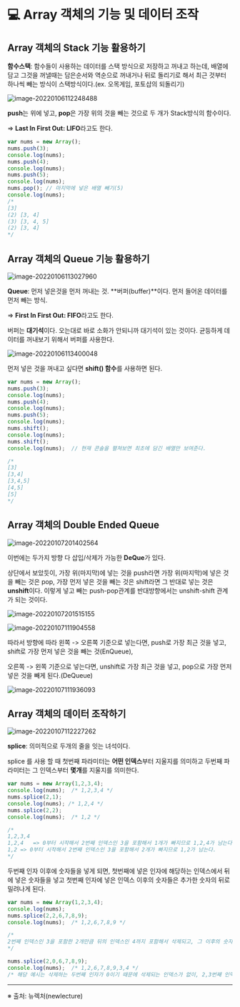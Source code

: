 # 💻 Array 객체의 기능 및 데이터 조작



## Array 객체의 Stack 기능 활용하기

**함수스택**: 함수들이 사용하는 데이터를 스택 방식으로 저장하고 꺼내고 하는데, 배열에 담고 그것을 꺼낼때는 담은순서와 역순으로 꺼내거나 뒤로 돌리기로 해서 최근 것부터 하나씩 빼는 방식이 스택방식이다.(ex. 오목게임, 포토샵의 되돌리기)

![image-20220106112248488](../../../Users/SooHaKim/AppData/Roaming/Typora/typora-user-images/image-20220106112248488.png)

**push**는 위에 넣고, **pop**은 가장 위의 것을 빼는 것으로 두 개가 Stack방식의 함수이다.

=> **Last In First Out: LIFO**라고도 한다.

```javascript
var nums = new Array();
nums.push(3);
console.log(nums);
nums.push(4);
console.log(nums);
nums.push(5);
console.log(nums);
nums.pop(); // 마지막에 넣은 배열 빼기(5)
console.log(nums);
/*
[3]
(2) [3, 4]
(3) [3, 4, 5]
(2) [3, 4]
*/
```



## Array 객체의 Queue 기능 활용하기

![image-20220106113027960](../../../Users/SooHaKim/AppData/Roaming/Typora/typora-user-images/image-20220106113027960.png)

**Queue**: 먼저 넣은것을 먼저 꺼내는 것. **버퍼(buffer)**이다. 먼저 들어온 데이터를 먼저 빼는 방식.

=> **First In First Out: FIFO**라고도 한다.

버퍼는 **대기석**이다. 오는대로 바로 소화가 안되니까 대기석이 있는 것이다. 균등하게 데이터를 꺼내보기 위해서 버퍼를 사용한다.

![image-20220106113400048](../../../Users/SooHaKim/AppData/Roaming/Typora/typora-user-images/image-20220106113400048.png)

먼저 넣은 것을 꺼내고 싶다면 **shift() 함수**를 사용하면 된다.

```javascript
var nums = new Array();
nums.push(3);
console.log(nums);
nums.push(4);
console.log(nums);
nums.push(5);
console.log(nums);
nums.shift();
console.log(nums);
nums.shift();
console.log(nums);  // 현재 콘솔을 펼쳐보면 최초에 담긴 배열만 보여준다.

/*
[3]
[3,4]
[3,4,5]
[4,5]
[5]
*/
```



## Array 객체의 Double Ended Queue

![image-20220107201402564](../../../Users/SooHaKim/AppData/Roaming/Typora/typora-user-images/image-20220107201402564.png)

이번에는 두가지 방향 다 삽입/삭제가 가능한 **DeQue**가 있다.

상단에서 보았듯이, 가장 위(마지막)에 넣는 것을 push라면 가장 위(마지막)에 넣은 것을 빼는 것은 pop, 가장 먼저 넣은 것을 빼는 것은 shift라면 그 반대로 넣는 것은 **unshift**이다. 이렇게 넣고 빼는 push-pop관계를 반대방향에서는 unshift-shift 관계가 되는 것이다.

![image-20220107201515155](../../../Users/SooHaKim/AppData/Roaming/Typora/typora-user-images/image-20220107201515155.png)

![image-20220107111904558](../../../Users/SooHaKim/AppData/Roaming/Typora/typora-user-images/image-20220107111904558.png)

따라서 방향에 따라 왼쪽 -> 오른쪽 기준으로 넣는다면, push로 가장 최근 것을 넣고, shift로 가장 먼저 넣은 것을 빼는 것(EnQueue),

오른쪽 -> 왼쪽 기준으로 넣는다면, unshift로 가장 최근 것을 넣고, pop으로 가장 먼저 넣은 것을 빼게 된다.(DeQueue)

![image-20220107111936093](../../../Users/SooHaKim/AppData/Roaming/Typora/typora-user-images/image-20220107111936093.png)



## Array 객체의 데이터 조작하기

![image-20220107112227262](../../../Users/SooHaKim/AppData/Roaming/Typora/typora-user-images/image-20220107112227262.png)

**splice**: 의미적으로 두개의 줄을 잇는 녀석이다.

splice 를 사용 할 때 첫번째 파라미터는 **어떤 인덱스**부터 지울지를 의미하고 두번째 파라미터는 그 인덱스부터 **몇개**를 지울지를 의미한다.

```javascript
var nums = new Array(1,2,3,4);
console.log(nums);	/* 1,2,3,4 */
nums.splice(2,1);
console.log(nums); /* 1,2,4 */
nums.splice(2,2);
console.log(nums);	/* 1,2 */

/*
1,2,3,4
1,2,4	=> 0부터 시작해서 2번째 인덱스인 3을 포함해서 1개가 빠지므로 1,2,4가 남는다.
1,2	=> 0부터 시작해서 2번째 인덱스인 3을 포함해서 2개가 빠지므로 1,2가 남는다.
*/
```

두번째 인자 이후에 숫자들을 넣게 되면, 첫번째에 넣은 인자에 해당하는 인덱스에서 뒤에 넣은 숫자들을 넣고 첫번째 인자에 넣은 인덱스 이후의 숫자들은 추가한 숫자의 뒤로 밀려나게 된다.

```javascript
var nums = new Array(1,2,3,4);
console.log(nums);
nums.splice(2,2,6,7,8,9);
console.log(nums);	/* 1,2,6,7,8,9 */

/*
2번째 인덱스인 3을 포함한 2개만큼 뒤의 인덱스인 4까지 포함해서 삭제되고, 그 이후의 숫자들인 6,7,8,9가 추가가 된다.
*/

nums.splice(2,0,6,7,8,9);
console.log(nums);	/* 1,2,6,7,8,9,3,4 */
/* 해당 예시는 삭제하는 두번째 인자가 0이기 때문에 삭제되는 인덱스가 없이, 2,3번째 인덱스는 추가한 인덱스들 뒤로 밀려나게 된다. */
```





------

※ 출처: 뉴렉처(newlecture)
